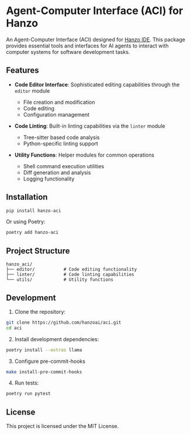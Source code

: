 # Agent-Computer Interface (ACI) for Hanzo

An Agent-Computer Interface (ACI) designed for [Hanzo IDE](https://github.com/hanzoai/ide). This package provides essential tools and interfaces for AI agents to interact with computer systems for software development tasks.

## Features

- **Code Editor Interface**: Sophisticated editing capabilities through the `editor` module
  - File creation and modification
  - Code editing
  - Configuration management

- **Code Linting**: Built-in linting capabilities via the `linter` module
  - Tree-sitter based code analysis
  - Python-specific linting support

- **Utility Functions**: Helper modules for common operations
  - Shell command execution utilities
  - Diff generation and analysis
  - Logging functionality

## Installation

```bash
pip install hanzo-aci
```

Or using Poetry:

```bash
poetry add hanzo-aci
```

## Project Structure

```
hanzo_aci/
├── editor/           # Code editing functionality
├── linter/           # Code linting capabilities
└── utils/            # Utility functions
```

## Development

1. Clone the repository:
```bash
git clone https://github.com/hanzoai/aci.git
cd aci
```

2. Install development dependencies:
```bash
poetry install --extras llama
```

3. Configure pre-commit-hooks
```bash
make install-pre-commit-hooks
```

4. Run tests:
```bash
poetry run pytest
```

## License

This project is licensed under the MIT License.
